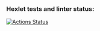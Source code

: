 ### Hexlet tests and linter status:
[![Actions Status](https://github.com/yana-fesenko/qa-engineer-project-84/actions/workflows/hexlet-check.yml/badge.svg)](https://github.com/yana-fesenko/qa-engineer-project-84/actions)
